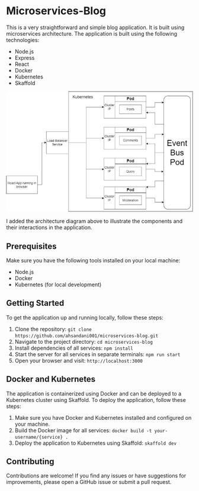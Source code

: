 # Microservices-Blog

This is a very straightforward and simple blog application. It is built using microservices architecture. The application is built using the following technologies:

- Node.js
- Express
- React
- Docker
- Kubernetes
- Skaffold

![Architecture Diagram](./project-diagram.jpg)

I added the architecture diagram above to illustrate the components and their interactions in the application.

## Prerequisites

Make sure you have the following tools installed on your local machine:

- Node.js
- Docker
- Kubernetes (for local development)

## Getting Started

To get the application up and running locally, follow these steps:

1. Clone the repository: `git clone https://github.com/ahsandani001/microservices-blog.git`
2. Navigate to the project directory: `cd microservices-blog`
3. Install dependencies of all services: `npm install`
4. Start the server for all services in separate terminals: `npm run start`
5. Open your browser and visit: `http://localhost:3000`

## Docker and Kubernetes

The application is containerized using Docker and can be deployed to a Kubernetes cluster using Skaffold. To deploy the application, follow these steps:

1. Make sure you have Docker and Kubernetes installed and configured on your machine.
2. Build the Docker image for all services: `docker build -t your-username/{service} .`
3. Deploy the application to Kubernetes using Skaffold: `skaffold dev`

## Contributing

Contributions are welcome! If you find any issues or have suggestions for improvements, please open a GitHub issue or submit a pull request.